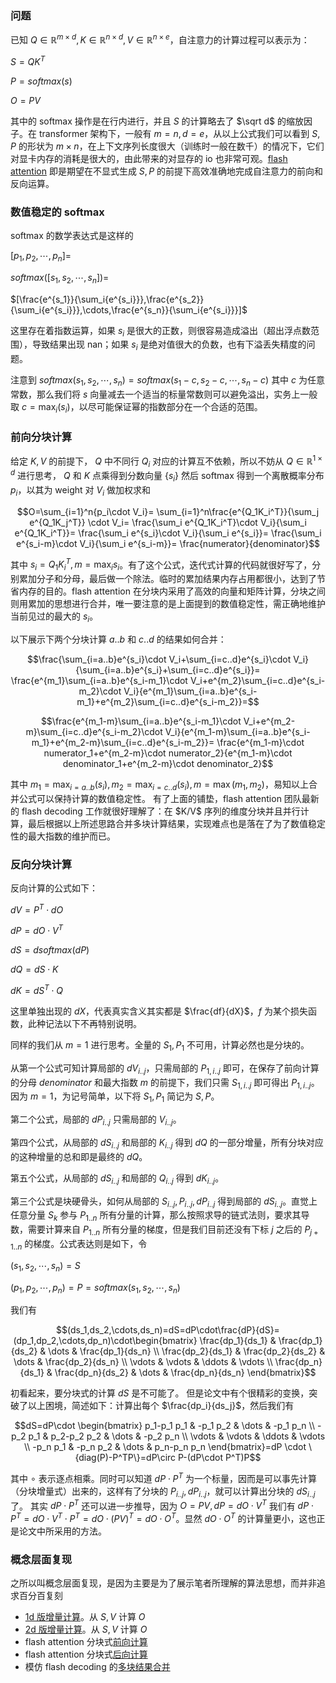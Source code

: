 ### 问题

已知 $Q\in \mathbb{R}^{m\times d},K \in \mathbb{R}^{n\times d},V \in \mathbb{R}^{n\times e}$，自注意力的计算过程可以表示为：

$S=QK^T$

$P=softmax(s)$

$O=PV$

其中的 softmax 操作是在行内进行，并且 $S$ 的计算略去了 $\sqrt d$ 的缩放因子。在 transformer 架构下，一般有 $m=n,d=e$，从以上公式我们可以看到 $S,P$ 的形状为 $m\times n$，在上下文序列长度很大（训练时一般在数千）的情况下，它们对显卡内存的消耗是很大的，由此带来的对显存的 io 也非常可观。[flash attention](https://arxiv.org/abs/2205.14135) 即是期望在不显式生成 $S,P$ 的前提下高效准确地完成自注意力的前向和反向运算。

### 数值稳定的 softmax

softmax 的数学表达式是这样的

$[p_1,p_2,\cdots,p_n]=$

$softmax([s_1,s_2,\cdots,s_n])=$

$[\frac{e^{s_1}}{\sum_i{e^{s_i}}},\frac{e^{s_2}}{\sum_i{e^{s_i}}},\cdots,\frac{e^{s_n}}{\sum_i{e^{s_i}}}]$

这里存在着指数运算，如果 $s_i$ 是很大的正数，则很容易造成溢出（超出浮点数范围），导致结果出现 nan；如果 $s_i$ 是绝对值很大的负数，也有下溢丢失精度的问题。

注意到 $softmax(s_1,s_2,\cdots,s_n)=softmax(s_1-c,s_2-c,\cdots,s_n-c)$ 其中 $c$ 为任意常数，那么我们将 $s$ 向量减去一个适当的标量常数则可以避免溢出，实务上一般取 $c=\max_i(s_i)$，以尽可能保证幂的指数部分在一个合适的范围。

### 前向分块计算
给定 $K,V$ 的前提下， $Q$ 中不同行 $Q_i$ 对应的计算互不依赖，所以不妨从 $Q\in\mathbb{R}^{1\times d}$ 进行思考， $Q$ 和 $K$ 点乘得到分数向量 $\{s_i\}$ 然后 softmax 得到一个离散概率分布 $p_i$，以其为 weight 对 $V_i$ 做加权求和

```math
O=\sum_{i=1}^n{p_i\cdot V_i}=

\sum_{i=1}^n\frac{e^{Q_1K_i^T}}{\sum_j e^{Q_1K_j^T}} \cdot V_i=

\frac{\sum_i e^{Q_1K_i^T}\cdot V_i}{\sum_i e^{Q_1K_i^T}}=

\frac{\sum_i e^{s_i}\cdot V_i}{\sum_i e^{s_i}}=

\frac{\sum_i e^{s_i-m}\cdot V_i}{\sum_i e^{s_i-m}}=

\frac{numerator}{denominator}
```

其中 $s_i=Q_1 K_i^T,m=\max_i{s_i}$。有了这个公式，迭代式计算的代码就很好写了，分别累加分子和分母，最后做一个除法。临时的累加结果内存占用都很小，达到了节省内存的目的。flash attention 在分块内采用了高效的向量和矩阵计算，分块之间则用累加的思想进行合并，唯一要注意的是上面提到的数值稳定性，需正确地维护当前见过的最大的 $s_i$。

以下展示下两个分块计算 $a..b$ 和 $c..d$ 的结果如何合并：

```math
\frac{\sum_{i=a..b}e^{s_i}\cdot V_i+\sum_{i=c..d}e^{s_i}\cdot V_i}{\sum_{i=a..b}e^{s_i}+\sum_{i=c..d}e^{s_i}}=

\frac{e^{m_1}\sum_{i=a..b}e^{s_i-m_1}\cdot V_i+e^{m_2}\sum_{i=c..d}e^{s_i-m_2}\cdot V_i}{e^{m_1}\sum_{i=a..b}e^{s_i-m_1}+e^{m_2}\sum_{i=c..d}e^{s_i-m_2}}=
```

```math
\frac{e^{m_1-m}\sum_{i=a..b}e^{s_i-m_1}\cdot V_i+e^{m_2-m}\sum_{i=c..d}e^{s_i-m_2}\cdot V_i}{e^{m_1-m}\sum_{i=a..b}e^{s_i-m_1}+e^{m_2-m}\sum_{i=c..d}e^{s_i-m_2}}=

\frac{e^{m_1-m}\cdot numerator_1+e^{m_2-m}\cdot numerator_2}{e^{m_1-m}\cdot denominator_1+e^{m_2-m}\cdot denominator_2}
```

其中 $m_1=\max_{i=a..b}(s_i),m_2=\max_{i=c..d}(s_i),m=\max(m_1,m_2)$，易知以上合并公式可以保持计算的数值稳定性。
有了上面的铺垫，flash attention 团队最新的 flash decoding 工作就很好理解了：在 $K/V\$ 序列的维度分块并且并行计算，最后根据以上所述思路合并多块计算结果，实现难点也是落在了为了数值稳定性的最大指数的维护而已。

### 反向分块计算
反向计算的公式如下：

$dV=P^T\cdot{dO}$

${dP}={dO}\cdot V^T$

$dS=dsoftmax(dP)$

$dQ=dS\cdot K$

$dK=dS^T\cdot Q$

这里单独出现的 $dX$，代表真实含义其实都是 $\frac{df}{dX}$，$f$ 为某个损失函数，此种记法以下不再特别说明。

同样的我们从 $m=1$ 进行思考。全量的 $S_1,P_1$ 不可用，计算必然也是分块的。

从第一个公式可知计算局部的 $dV_{i..j}$，只需局部的 $P_{1,i..j}$ 即可，在保存了前向计算的分母 $denominator$ 和最大指数 $m$ 的前提下，我们只需 $S_{1,i..j}$ 即可得出 $P_{1,i..j}$。因为 $m=1$，为记号简单，以下将 $S_1,P_1$ 简记为 $S,P$。

第二个公式，局部的 $dP_{i..j}$ 只需局部的 $V_{i..j}$。

第四个公式，从局部的 $dS_{i..j}$ 和局部的 $K_{i..j}$ 得到 $dQ$ 的一部分增量，所有分块对应的这种增量的总和即是最终的 $dQ$。

第五个公式，从局部的 $dS_{i..j}$ 和局部的 $Q_{i..j}$ 得到 $dK_{i..j}$。

第三个公式是块硬骨头，如何从局部的 $S_{i..j},P_{i..j},dP_{i..j}$ 得到局部的 $dS_{i..j}$。直觉上任意分量 $S_{k}$ 参与 $P_{1..n}$ 所有分量的计算，那么按照求导的链式法则，要求其导数，需要计算来自 $P_{1..n}$ 所有分量的梯度，但是我们目前还没有下标 $j$ 之后的 $P_{j+1..n}$ 的梯度。公式表达则是如下，令

$(s_1,s_2,\cdots,s_n)=S$

$(p_1,p_2,\cdots,p_n)=P=softmax(s_1,s_2,\cdots,s_n)$

我们有

```math
(ds_1,ds_2,\cdots,ds_n)=dS=dP\cdot\frac{dP}{dS}=(dp_1,dp_2,\cdots,dp_n)\cdot\begin{bmatrix}
    \frac{dp_1}{ds_1} & \frac{dp_1}{ds_2}  & \dots  & \frac{dp_1}{ds_n} \\
    \frac{dp_2}{ds_1} & \frac{dp_2}{ds_2}  & \dots  & \frac{dp_2}{ds_n} \\
    \vdots & \vdots  & \ddots & \vdots \\
    \frac{dp_n}{ds_1} & \frac{dp_n}{ds_2}  & \dots  & \frac{dp_n}{ds_n}
\end{bmatrix}
```

初看起来，要分块式的计算 $dS$ 是不可能了。
但是论文中有个很精彩的变换，突破了以上困境，简述如下：计算出每个 $\frac{dp_i}{ds_j}$，然后我们有

```math
dS=dP\cdot
\begin{bmatrix}
    p_1-p_1 p_1 & -p_1 p_2  & \dots  & -p_1 p_n \\
    -p_2 p_1 & p_2-p_2 p_2  & \dots  & -p_2 p_n \\
    \vdots & \vdots  & \ddots & \vdots \\
    -p_n p_1 & -p_n p_2  & \dots  & p_n-p_n p_n
\end{bmatrix}=dP \cdot \{diag(P)-P^TP\}=dP\circ P-(dP\cdot P^T)P
```

其中 $\circ$ 表示逐点相乘。同时可以知道 $dP\cdot P^T$ 为一个标量，因而是可以事先计算（分块增量式）出来的，这样有了分块的 $P_{i..j},dP_{i..j}$，就可以计算出分块的 $dS_{i..j}$ 了。
其实 $dP\cdot P^T$ 还可以进一步推导，因为 $O=PV,dP=dO\cdot V^T$ 我们有 $dP\cdot P^T=dO\cdot V^T\cdot P^T=dO\cdot (PV)^T=dO\cdot O^T$。显然 $dO\cdot O^T$ 的计算量更小，这也正是论文中所采用的方法。

### 概念层面复现

之所以叫概念层面复现，是因为主要是为了展示笔者所理解的算法思想，而并非追求百分百复刻

- [1d 版增量计算](https://github.com/gameofdimension/my-transformer/blob/f21cfe4e2b732dad57bf59c0009e27595203bbd0/flash/incremental.py#L4)。从 $S,V$ 计算 $O$
- [2d 版增量计算](https://github.com/gameofdimension/my-transformer/blob/f21cfe4e2b732dad57bf59c0009e27595203bbd0/flash/incremental.py#L73)。从 $S,V$ 计算 $O$
- flash attention 分块式[前向计算](https://github.com/gameofdimension/my-transformer/blob/f21cfe4e2b732dad57bf59c0009e27595203bbd0/flash/v2.py#L11)
- flash attention 分块式[后向计算](https://github.com/gameofdimension/my-transformer/blob/f21cfe4e2b732dad57bf59c0009e27595203bbd0/flash/v2.py#L84)
- 模仿 flash decoding 的[多块结果合并](https://github.com/gameofdimension/my-transformer/blob/f21cfe4e2b732dad57bf59c0009e27595203bbd0/flash/incremental.py#L89)
